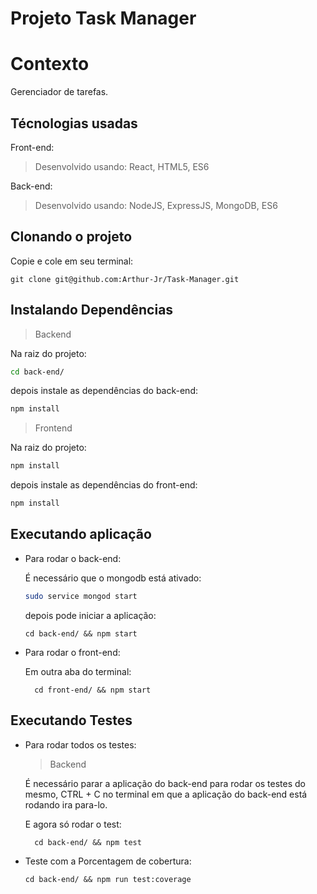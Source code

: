 # Projeto Task Manager

# Contexto
Gerenciador de tarefas.

## Técnologias usadas

Front-end:
> Desenvolvido usando: React, HTML5, ES6

Back-end:
> Desenvolvido usando: NodeJS, ExpressJS, MongoDB, ES6

## Clonando o projeto

Copie e cole em seu terminal:

```git clone git@github.com:Arthur-Jr/Task-Manager.git ```

## Instalando Dependências

> Backend

Na raiz do projeto:
```bash
cd back-end/ 
``` 
depois instale as dependências do back-end:
```bash
npm install
``` 

> Frontend

Na raiz do projeto:
```bash
npm install
``` 
depois instale as dependências do front-end:
```bash
npm install
``` 
## Executando aplicação

* Para rodar o back-end:

  É necessário que o mongodb está ativado:
  ```bash
  sudo service mongod start 
  ```
  
  depois pode iniciar a aplicação:
  ```
  cd back-end/ && npm start
  ```

* Para rodar o front-end:

  Em outra aba do terminal:
  ```
    cd front-end/ && npm start
  ```

## Executando Testes

* Para rodar todos os testes:
  > Backend
  
  É necessário parar a aplicação do back-end para rodar os testes do mesmo, CTRL + C no terminal em que a aplicação do back-end
  está rodando ira para-lo.
  
  E agora só rodar o test:
  ```
    cd back-end/ && npm test
  ```
  
 * Teste com a Porcentagem de cobertura:

    ```
    cd back-end/ && npm run test:coverage
    ```

